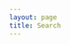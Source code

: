 ```yaml
---
layout: page
title: Search
---
```


<div class="bodyText searchPage">
<div id="cse-search-results"></div>
<script type="text/javascript">
                              var googleSearchIframeName = "cse-search-results";
                              var googleSearchFormName = "cse-search-box";
                              var googleSearchFrameWidth = 600;
                              var googleSearchDomain = "www.google.com";
                              var googleSearchPath = "/cse";
</script>
<script type="text/javascript" src="http://www.google.com/afsonline/show_afs_search.js"></script>
</div>